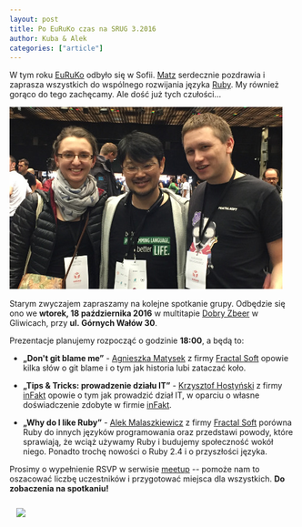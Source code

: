 ```yaml
---
layout: post
title: Po EuRuKo czas na SRUG 3.2016
author: Kuba & Alek
categories: ["article"]
---
```


W tym roku [EuRuKo](http://euruko2016.org/) odbyło się w Sofii.
[Matz](https://twitter.com/yukihiro_matz) serdecznie pozdrawia i zaprasza wszystkich do wspólnego rozwijania języka [Ruby](https://www.ruby-lang.org/en/community/ruby-core/). My również gorąco do tego zachęcamy. Ale dość już tych czułości…

<div class='text-center img-container'>
  <img src='/assets/matz-6.jpg' class='img-thumbnail'>
</div>

Starym zwyczajem zapraszamy na kolejne spotkanie grupy. Odbędzie się ono we **wtorek, 18&nbsp;października&nbsp;2016** w multitapie [Dobry
Zbeer](https://www.facebook.com/DobryZbeer/) w Gliwicach, przy **ul.&nbsp;Górnych&nbsp;Wałów&nbsp;30**.

Prezentacje planujemy rozpocząć o godzinie **18:00**, a będą to:

- **„Don't git blame me”** - [Agnieszka Matysek](http://womanonrails.com/) z firmy [Fractal Soft](http://fractalsoft.org/) opowie kilka słów o&nbsp;git blame i&nbsp;o&nbsp;tym jak historia lubi zataczać koło.

- **„Tips & Tricks: prowadzenie działu IT”** - [Krzysztof Hostyński](http://www.goldenline.pl/krzysztof-hostynski/) z firmy [inFakt](https://www.infakt.pl/) opowie o tym jak prowadzić dział IT, w oparciu o własne doświadczenie zdobyte w firmie [inFakt](https://www.infakt.pl/).

- **„Why do I like Ruby”** - [Alek Malaszkiewicz](https://github.com/torrocus) z firmy [Fractal Soft](http://fractalsoft.org/) porówna Ruby do innych języków programowania oraz przedstawi powody, które sprawiają, że wciąż używamy Ruby i budujemy społeczność wokół niego. Ponadto trochę nowości o Ruby 2.4 i o przyszłości języka.

Prosimy o wypełnienie RSVP w serwisie
[meetup](https://www.meetup.com/srugpl/events/234665617/) -- pomoże nam
to oszacować liczbę uczestników i przygotować miejsca dla wszystkich.
**Do zobaczenia na spotkaniu!**

<a href="https://maps.google.com/maps?hl=pl&geocode=&q=Gornych+Walow+30+Gliwice&ll=50.291779,18.672595&z=14" class="text-center" style="display: block; width: 100%; padding: 0.75rem;">
    <img src="https://maps.google.com/maps/api/staticmap?center=50.291779,18.672595&zoom=14&markers=color:red|label:A|50.2933503,18.6621612&size=680x400&sensor=false&scale=2" class="img-thumbnail">
</a>
